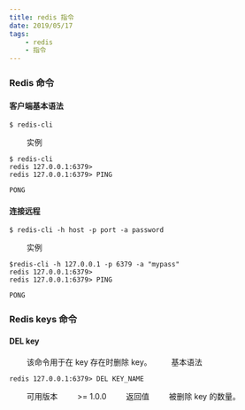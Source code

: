```yaml
---
title: redis 指令
date: 2019/05/17
tags: 
    - redis
    - 指令
---
```


### Redis 命令
#### 客户端基本语法
```
$ redis-cli
```
<!-- more -->
&nbsp;&nbsp;&nbsp;&nbsp;&nbsp;&nbsp;&nbsp;&nbsp;实例
```
$ redis-cli
redis 127.0.0.1:6379>
redis 127.0.0.1:6379> PING

PONG
```
#### 连接远程
```
$ redis-cli -h host -p port -a password
```
&nbsp;&nbsp;&nbsp;&nbsp;&nbsp;&nbsp;&nbsp;&nbsp;实例
```
$redis-cli -h 127.0.0.1 -p 6379 -a "mypass"
redis 127.0.0.1:6379>
redis 127.0.0.1:6379> PING

PONG
```

### Redis keys 命令
#### DEL key
&nbsp;&nbsp;&nbsp;&nbsp;&nbsp;&nbsp;&nbsp;&nbsp;该命令用于在 key 存在时删除 key。
&nbsp;&nbsp;&nbsp;&nbsp;&nbsp;&nbsp;&nbsp;&nbsp;基本语法
```
redis 127.0.0.1:6379> DEL KEY_NAME
```
&nbsp;&nbsp;&nbsp;&nbsp;&nbsp;&nbsp;&nbsp;&nbsp;可用版本
&nbsp;&nbsp;&nbsp;&nbsp;&nbsp;&nbsp;&nbsp;&nbsp;>= 1.0.0
&nbsp;&nbsp;&nbsp;&nbsp;&nbsp;&nbsp;&nbsp;&nbsp;返回值
&nbsp;&nbsp;&nbsp;&nbsp;&nbsp;&nbsp;&nbsp;&nbsp;被删除 key 的数量。
